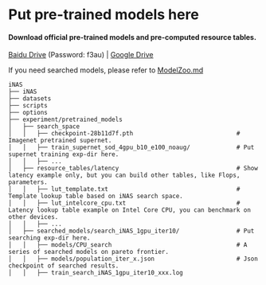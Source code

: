 # Put pre-trained models here

#### Download official pre-trained models and pre-computed resource tables.

[Baidu Drive](https://pan.baidu.com/s/1SQ-oHt2Kxp1gXxFaChQ9EA) (Password: f3au) | [Google Drive](https://drive.google.com/drive/folders/1aF_ELGdaD-3u5y2HMylzPGuGumAQ7lbE?usp=sharing)

If you need searched models, please refer to [ModelZoo.md](../docs/ModelZoo.md)


```
iNAS
├── iNAS
├── datasets
├── scripts
├── options
├── experiment/pretrained_models
│   ├── search_space
│   │   ├── checkpoint-28b11d7f.pth                             # Imagenet pretrained supernet.
│   │   ├── train_supernet_sod_4gpu_b10_e100_noaug/             # Put supernet training exp-dir here.
│   │   ├── ...
│   ├── resource_tables/latency                                 # Show latency example only, but you can build other tables, like Flops, parameters.
│   │   ├── lut_template.txt                                    # Template lookup table based on iNAS search space.
│   │   ├── lut_intelcore_cpu.txt                               # Latency lookup table example on Intel Core CPU, you can benchmark on other devices.
│   │   ├── ...
│   ├── searched_models/search_iNAS_1gpu_iter10/                # Put searching exp-dir here.
│   │   ├── models/CPU_search                                   # A series of searched models on pareto frontier.
│   │   ├── models/population_iter_x.json                       # Json checkpoint of searched results.
│   │   ├── train_search_iNAS_1gpu_iter10_xxx.log
```
